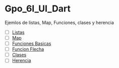 # Gpo_6I_UI_Dart
Ejemlos de listas, Map, Funciones, clases y herencia
 
 - [ ] [Listas](https://dartpad.dartlang.org/?id=2d067040ae6ed1a6f5179f7262537eef)
 - [ ] [Map](https://dartpad.dartlang.org/?id=f79200c5f18d3d1a6e9ed39664366f28)
 - [ ] [Funciones Basicas](https://dartpad.dartlang.org/?id=0ab8f0a28e7eba70c59da1698654c988)
 - [ ] [Funcion Flecha](https://dartpad.dartlang.org/?id=ece1ba2e53c5015ca495ed2ce95a8428)
 - [ ] [Clases](https://dartpad.dartlang.org/?id=ee6829a6b110ac95de9c7975e0a652c2)
 - [ ] [Herencia](https://dartpad.dartlang.org/?id=432dca3891f3dcf022eb968887fdbe78)
